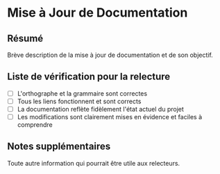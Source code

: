 # Mise à Jour de Documentation

## Résumé
Brève description de la mise à jour de documentation et de son objectif.

## Liste de vérification pour la relecture
- [ ] L'orthographe et la grammaire sont correctes
- [ ] Tous les liens fonctionnent et sont corrects
- [ ] La documentation reflète fidèlement l'état actuel du projet
- [ ] Les modifications sont clairement mises en évidence et faciles à comprendre

## Notes supplémentaires
Toute autre information qui pourrait être utile aux relecteurs.
